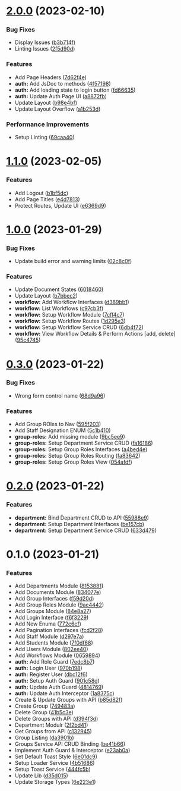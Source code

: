 

# [2.0.0](https://github.com/bolorundurovj/enrout-admin/compare/1.1.0...2.0.0) (2023-02-10)


### Bug Fixes

* Display Issues ([b3b714f](https://github.com/bolorundurovj/enrout-admin/commit/b3b714faeac8f7954f8e8e3a6cc171f45bc8ed4e))
* Linting Issues ([2f5d90d](https://github.com/bolorundurovj/enrout-admin/commit/2f5d90d72f139aa82563cec3a4e017e8a11b4307))


### Features

* Add Page Headers ([7d62f4e](https://github.com/bolorundurovj/enrout-admin/commit/7d62f4ee729004dffe92d010f0d7219a803173af))
* **auth:** Add JsDoc to methods ([4f57198](https://github.com/bolorundurovj/enrout-admin/commit/4f571988ec8f4b7515893819c4e35b6f2c55434a))
* **auth:** Add loading state to login button ([fd66635](https://github.com/bolorundurovj/enrout-admin/commit/fd66635afd32d05f3fef5231b0103c7471cc5fcd))
* **auth:** Update Auth Page UI ([a8872fb](https://github.com/bolorundurovj/enrout-admin/commit/a8872fbe06bb1e43c7986027fa9eac4ffdaa649a))
* Update Layout ([b98e4bf](https://github.com/bolorundurovj/enrout-admin/commit/b98e4bf9e8ceddd1a07f9f7b7081944349ebc28e))
* Update Layout Overflow ([a1b253d](https://github.com/bolorundurovj/enrout-admin/commit/a1b253dd5f35210c27398ab82b72f91be1074f3a))


### Performance Improvements

* Setup Linting ([69caa40](https://github.com/bolorundurovj/enrout-admin/commit/69caa40695d04cf92a24da6247e528adf5dfe014))

# [1.1.0](https://github.com/bolorundurovj/enrout-admin/compare/1.0.0...1.1.0) (2023-02-05)


### Features

* Add Logout ([b1bf5dc](https://github.com/bolorundurovj/enrout-admin/commit/b1bf5dcf83bf755fd0545fd36bf5518091a9e26d))
* Add Page Titles ([e4d7813](https://github.com/bolorundurovj/enrout-admin/commit/e4d7813a57564b87e4341071f597b5b500dae076))
* Protect Routes, Update UI ([e6369d9](https://github.com/bolorundurovj/enrout-admin/commit/e6369d98a6e26680cc89fe1613f21d0d3a0cdbb4))

# [1.0.0](https://github.com/bolorundurovj/enrout-admin/compare/0.3.0...1.0.0) (2023-01-29)


### Bug Fixes

* Update build error and warning limits ([02c8c0f](https://github.com/bolorundurovj/enrout-admin/commit/02c8c0ffdb1067dfbad723f2b2ad4a303218c186))


### Features

* Update Document States ([6018460](https://github.com/bolorundurovj/enrout-admin/commit/601846009f0a13c18aecee9995156b25f370e77b))
* Update Layout ([b7bbec2](https://github.com/bolorundurovj/enrout-admin/commit/b7bbec2065beb26674469b7547b9e2e62ba64bf3))
* **workflow:** Add Workflow Interfaces ([d389bb1](https://github.com/bolorundurovj/enrout-admin/commit/d389bb1c10a1af333c2cfd9d1915dec7c7881259))
* **workflow:** List Workflows ([c97cb3f](https://github.com/bolorundurovj/enrout-admin/commit/c97cb3f04af7f288aa4a4c06b563343c15eff953))
* **workflow:** Setup Workflow Module ([7cff4c7](https://github.com/bolorundurovj/enrout-admin/commit/7cff4c71ae247849efa7c153a6237e546027472f))
* **workflow:** Setup Workflow Routes ([1d295e3](https://github.com/bolorundurovj/enrout-admin/commit/1d295e361076b6cc1023ef77e7042fd7703b2a8a))
* **workflow:** Setup Workflow Service CRUD ([6db4f72](https://github.com/bolorundurovj/enrout-admin/commit/6db4f720c7631365d27b013fef2f41d7d2a00f1a))
* **workflow:** View Workflow Details & Perform Actions [add, delete] ([95c4745](https://github.com/bolorundurovj/enrout-admin/commit/95c47457a85b8e76c90f42695bc33b7a2af4436c))

# [0.3.0](https://github.com/bolorundurovj/enrout-admin/compare/0.2.0...0.3.0) (2023-01-22)


### Bug Fixes

* Wrong form control name ([68d9a96](https://github.com/bolorundurovj/enrout-admin/commit/68d9a96ce3e7f15b050c3e5573cb00991f07ef88))


### Features

* Add Group ROles to Nav ([595f203](https://github.com/bolorundurovj/enrout-admin/commit/595f20359e90beab678e9dc228e1895e1f68fc5e))
* Add Staff Designation ENUM ([5c1b410](https://github.com/bolorundurovj/enrout-admin/commit/5c1b410deaf4003c51926bff206498322d4032fd))
* **group-roles:** Add missing module ([9bc5ee9](https://github.com/bolorundurovj/enrout-admin/commit/9bc5ee9f054a7c2509abd2d297268fd9b2a2ef10))
* **group-roles:** Setup Department Service CRUD ([fa16186](https://github.com/bolorundurovj/enrout-admin/commit/fa16186be7c675f620a96382e9b65dd36d1e5f45))
* **group-roles:** Setup Group Roles Interfaces ([a4bed4e](https://github.com/bolorundurovj/enrout-admin/commit/a4bed4efaf7233eb0e4b2950f75d62f7618adbc6))
* **group-roles:** Setup Group Roles Routing ([fa83642](https://github.com/bolorundurovj/enrout-admin/commit/fa8364249233028354c8179bceab6a760a4900cf))
* **group-roles:** Setup Group Roles View ([054afdf](https://github.com/bolorundurovj/enrout-admin/commit/054afdf852c24fb1ac00db7647df11d5ec58cad2))

# [0.2.0](https://github.com/bolorundurovj/enrout-admin/compare/0.1.0...0.2.0) (2023-01-22)


### Features

* **department:** Bind Department CRUD to API ([55988e9](https://github.com/bolorundurovj/enrout-admin/commit/55988e92333bcd836bd2ea1894e0b5975cea0d8d))
* **department:** Setup Department Interfaces ([be157cb](https://github.com/bolorundurovj/enrout-admin/commit/be157cbb18176ff6e7a27762e5dfef8fc9bc345a))
* **department:** Setup Department Service CRUD ([633d479](https://github.com/bolorundurovj/enrout-admin/commit/633d4795c1e416f149959b45b0a7a44f674c8602))

# 0.1.0 (2023-01-21)


### Features

* Add Departments Module ([8153881](https://github.com/bolorundurovj/enrout-admin/commit/81538815fa588949a15279a051228f4718b5d9a5))
* Add Documents Module ([834077e](https://github.com/bolorundurovj/enrout-admin/commit/834077e6366197b9928e2ad8699681fce4f35650))
* Add Group Interfaces ([f59d20d](https://github.com/bolorundurovj/enrout-admin/commit/f59d20de0622bc8104333ba2fcff9ace004dae75))
* Add Group Roles Module ([9ae4442](https://github.com/bolorundurovj/enrout-admin/commit/9ae44429664eff82f23d17567f0b13b2a95004e2))
* Add Groups Module ([84e8a27](https://github.com/bolorundurovj/enrout-admin/commit/84e8a27415e9b6c3f8a1ad1da26adcf8c07c4f30))
* Add Login Interface ([f6f3229](https://github.com/bolorundurovj/enrout-admin/commit/f6f32299b31fd1718f8e8903b765a4eb6ae91245))
* Add New Enuma ([772c6cf](https://github.com/bolorundurovj/enrout-admin/commit/772c6cf378ea1b5e12b4ff8ef0fd1a4af925666e))
* Add Pagination Interfaces ([fcd2f28](https://github.com/bolorundurovj/enrout-admin/commit/fcd2f28ee0f497b9f182d54c3a246d005f01d730))
* Add Staff Module ([d297e7a](https://github.com/bolorundurovj/enrout-admin/commit/d297e7ab0ec44db05d9479bc1191f50c1fc98c60))
* Add Students Module ([7f0df68](https://github.com/bolorundurovj/enrout-admin/commit/7f0df68ea7ca3f89af4b9bc763842228de02bf1f))
* Add Users Module ([802ee40](https://github.com/bolorundurovj/enrout-admin/commit/802ee400992ae11b4d2892942ef20b5f7ddbe027))
* Add Workflows Module ([0659894](https://github.com/bolorundurovj/enrout-admin/commit/06598941b589f78a016cb9b12fe86f056f4f8a74))
* **auth:** Add Role Guard ([7edc8b7](https://github.com/bolorundurovj/enrout-admin/commit/7edc8b7a767bdd6b7f076a4ee07a4af3d26a7651))
* **auth:** Login User ([970b198](https://github.com/bolorundurovj/enrout-admin/commit/970b19870df2af027bb369a9b639a736d0cf9920))
* **auth:** Register User ([dbc12f6](https://github.com/bolorundurovj/enrout-admin/commit/dbc12f63308f1c5e6219b74ee81471cd8666e8e7))
* **auth:** Setup Auth Guard ([901c58d](https://github.com/bolorundurovj/enrout-admin/commit/901c58dabace70fa33c7164de5e80a7639e9751f))
* **auth:** Update Auth Guard ([4814769](https://github.com/bolorundurovj/enrout-admin/commit/4814769c991a8e059bf49a384626e6df9fddb1d4))
* **auth:** Update Auth Interceptor ([1a8375c](https://github.com/bolorundurovj/enrout-admin/commit/1a8375c2f544ca1d2866d02ee335e0815c2d45e6))
* Create & Update Groups with API ([b85d82f](https://github.com/bolorundurovj/enrout-admin/commit/b85d82fa51190550fc9ec7c8bb52450a26023ed3))
* Create Group ([749483a](https://github.com/bolorundurovj/enrout-admin/commit/749483afd49fda892eda8966e12ad9e27f3125b4))
* Delete Group ([41b5c3e](https://github.com/bolorundurovj/enrout-admin/commit/41b5c3e9846cd6d508eb786a75aed1660f0e7fb7))
* Delete Groups with API ([d394f3d](https://github.com/bolorundurovj/enrout-admin/commit/d394f3d5b70483d833ce1a8fcf6d59a5daa21e9a))
* Department Modulr ([2f2bd41](https://github.com/bolorundurovj/enrout-admin/commit/2f2bd41a05f9ff70ee2d38eb5f42089a65b549d4))
* Get Groups from API ([c132945](https://github.com/bolorundurovj/enrout-admin/commit/c132945e7b3b2e35206b23a3375438543e7ec2d0))
* Group Listing ([da3901b](https://github.com/bolorundurovj/enrout-admin/commit/da3901b58f48a62718a2c5d70588e0d643ce01aa))
* Groups Service API CRUD Binding ([be41b66](https://github.com/bolorundurovj/enrout-admin/commit/be41b66b6826d68dc42a561b892368acc95c954f))
* Implement Auth Guard & Interceptor ([e23ab0a](https://github.com/bolorundurovj/enrout-admin/commit/e23ab0ade59a6d4bd44b35995cb8efed70fb3a36))
* Set Default Toast Style ([6e01dc9](https://github.com/bolorundurovj/enrout-admin/commit/6e01dc986302a0d79dbbbf1ecccca4990d2acef7))
* Setup Loader Service ([4b51686](https://github.com/bolorundurovj/enrout-admin/commit/4b51686187727d36f302a05139194d71742e1ab4))
* Setup Toast Service ([444fc5b](https://github.com/bolorundurovj/enrout-admin/commit/444fc5bfb9538a46c0fe8b487ed4934dfb6bd516))
* Update Lib ([d35d015](https://github.com/bolorundurovj/enrout-admin/commit/d35d015af67d00a96ea2159684fceda6f5d0c16b))
* Update Storage Types ([6e223e1](https://github.com/bolorundurovj/enrout-admin/commit/6e223e18e0830d6e5e6707dc1d16fe90696c7735))